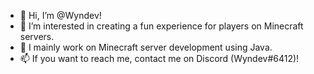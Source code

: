 - 👋 Hi, I’m @Wyndev!
- 👀 I’m interested in creating a fun experience for players on Minecraft servers.
- 💞️ I mainly work on Minecraft server development using Java.
- 📫 If you want to reach me, contact me on Discord (Wyndev#6412)!
